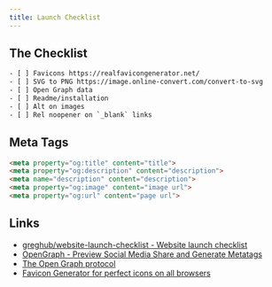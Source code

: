 ```yaml
---
title: Launch Checklist
---
```


## The Checklist

```txt
- [ ] Favicons https://realfavicongenerator.net/
- [ ] SVG to PNG https://image.online-convert.com/convert-to-svg
- [ ] Open Graph data
- [ ] Readme/installation
- [ ] Alt on images
- [ ] Rel noopener on `_blank` links
```

## Meta Tags

```html
<meta property="og:title" content="title">
<meta property="og:description" content="description">
<meta name="description" content="description">
<meta property="og:image" content="image url">
<meta property="og:url" content="page url">
```

## Links

- [greghub/website-launch-checklist - Website launch checklist](https://github.com/greghub/website-launch-checklist)
- [OpenGraph - Preview Social Media Share and Generate Metatags](https://www.opengraph.xyz/)
- [The Open Graph protocol](https://ogp.me/)
- [Favicon Generator for perfect icons on all browsers](https://realfavicongenerator.net/)
